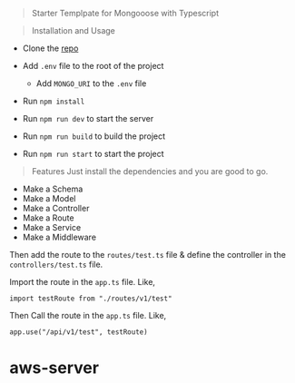> Starter Templpate for Mongooose with Typescript

> Installation and Usage

- Clone the [repo](https://github.com/Treposting/mongoose-starter.git)

- Add `.env` file to the root of the project
  - Add `MONGO_URI` to the `.env` file
- Run `npm install`
- Run `npm run dev` to start the server
- Run `npm run build` to build the project
- Run `npm run start` to start the project

> Features
> Just install the dependencies and you are good to go.

- Make a Schema
- Make a Model
- Make a Controller
- Make a Route
- Make a Service
- Make a Middleware

Then add the route to the `routes/test.ts` file & define the controller in the `controllers/test.ts` file.

Import the route in the `app.ts` file. Like,

`import testRoute from "./routes/v1/test"`

Then Call the route in the `app.ts` file. Like,

`app.use("/api/v1/test", testRoute) `
# aws-server
